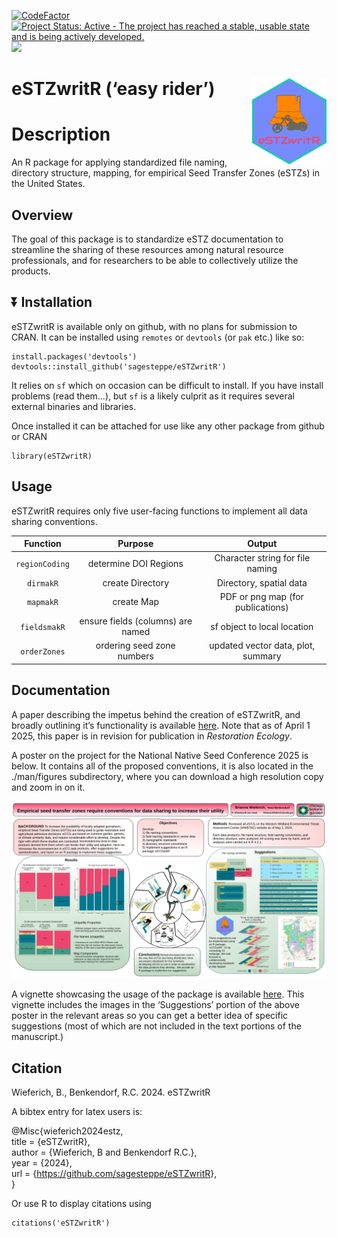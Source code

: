 <!-- README.md is generated from README.Rmd. Please edit that file -->

[![CodeFactor](https://www.codefactor.io/repository/github/sagesteppe/eSTZwritR/badge)](https://www.codefactor.io/repository/github/sagesteppe/eSTZwritR)
[![Project Status: Active - The project has reached a stable, usable
state and is being actively
developed.](https://www.repostatus.org/badges/latest/active.svg)](https://www.repostatus.org/#active)
[![](https://img.shields.io/badge/doi-DOI:%2010.5281/zenodo.14641975%20-yellow.svg)](https://doi.org/DOI:%2010.5281/zenodo.14641975)

# eSTZwritR (‘easy rider’) <img src="man/figures/logo.png" align="right" height="138" />

# Description

An R package for applying standardized file naming, directory structure,
mapping, for empirical Seed Transfer Zones (eSTZs) in the United States.

## Overview

The goal of this package is to standardize eSTZ documentation to
streamline the sharing of these resources among natural resource
professionals, and for researchers to be able to collectively utilize
the products.

## :arrow_double_down: Installation

eSTZwritR is available only on github, with no plans for submission to
CRAN. It can be installed using `remotes` or `devtools` (or `pak` etc.)
like so:

    install.packages('devtools')
    devtools::install_github('sagesteppe/eSTZwritR')

It relies on `sf` which on occasion can be difficult to install. If you
have install problems (read them…), but `sf` is a likely culprit as it
requires several external binaries and libraries.

Once installed it can be attached for use like any other package from
github or CRAN

    library(eSTZwritR)

## Usage

eSTZwritR requires only five user-facing functions to implement all data
sharing conventions.

| Function | Purpose | Output |
|:--:|:--:|:--:|
| `regionCoding` | determine DOI Regions | Character string for file naming |
| `dirmakR` | create Directory | Directory, spatial data |
| `mapmakR` | create Map | PDF or png map (for publications) |
| `fieldsmakR` | ensure fields (columns) are named | sf object to local location |
| `orderZones` | ordering seed zone numbers | updated vector data, plot, summary |

## Documentation

A paper describing the impetus behind the creation of eSTZwritR, and
broadly outlining it’s functionality is available
[here](https://github.com/sagesteppe/EmpiricalSeedZones/blob/main/manuscript/Empirical-seed-transfer-zones-require-conventions-for-data-sharing-to-increase-their-utilization-by-practitioners.pdf).
Note that as of April 1 2025, this paper is in revision for publication
in *Restoration Ecology*.

A poster on the project for the National Native Seed Conference 2025 is
below. It contains all of the proposed conventions, it is also located
in the ./man/figures subdirectory, where you can download a high
resolution copy and zoom in on it.

![](./man/figures/Poster4NNSC2025.png)

A vignette showcasing the usage of the package is available
[here](https://sagesteppe.github.io/eSTZwritR/articles/eSTZwritR.html).
This vignette includes the images in the ‘Suggestions’ portion of the
above poster in the relevant areas so you can get a better idea of
specific suggestions (most of which are not included in the text
portions of the manuscript.)

## Citation

Wieferich, B., Benkendorf, R.C. 2024. eSTZwritR

A bibtex entry for latex users is:

@Misc{wieferich2024estz,  
title = {eSTZwritR},  
author = {Wieferich, B and Benkendorf R.C.},  
year = {2024},  
url = {<https://github.com/sagesteppe/eSTZwritR>},  
}

Or use R to display citations using

    citations('eSTZwritR')
